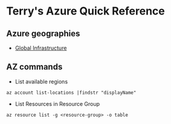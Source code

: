 # Terry's Azure Quick Reference

## Azure geographies
- [Global Infrastructure](https://infrastructuremap.microsoft.com/explore?info=region_eastus2)

## AZ commands
  * List available regions
  ```
  az account list-locations |findstr "displayName"
  ```
  * List Resources in Resource Group
  ```
  az resource list -g <resource-group> -o table
  ```
